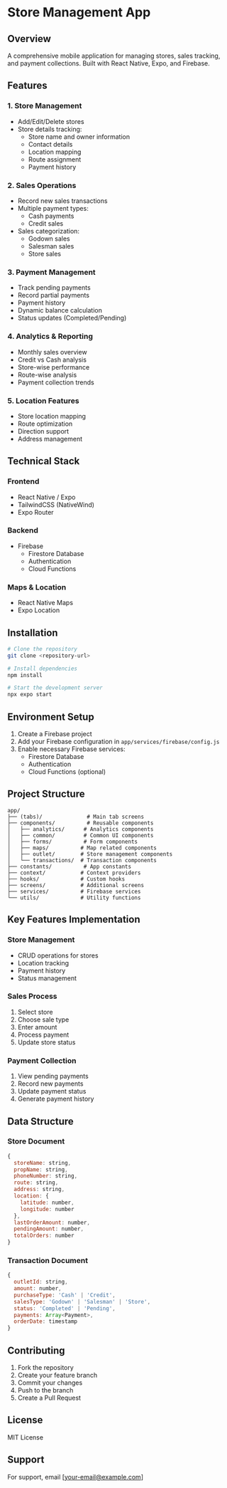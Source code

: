 # Store Management App

## Overview
A comprehensive mobile application for managing stores, sales tracking, and payment collections. Built with React Native, Expo, and Firebase.

## Features

### 1. Store Management
- Add/Edit/Delete stores
- Store details tracking:
  - Store name and owner information
  - Contact details
  - Location mapping
  - Route assignment
  - Payment history

### 2. Sales Operations
- Record new sales transactions
- Multiple payment types:
  - Cash payments
  - Credit sales
- Sales categorization:
  - Godown sales
  - Salesman sales
  - Store sales

### 3. Payment Management
- Track pending payments
- Record partial payments
- Payment history
- Dynamic balance calculation
- Status updates (Completed/Pending)

### 4. Analytics & Reporting
- Monthly sales overview
- Credit vs Cash analysis
- Store-wise performance
- Route-wise analysis
- Payment collection trends

### 5. Location Features
- Store location mapping
- Route optimization
- Direction support
- Address management

## Technical Stack

### Frontend
- React Native / Expo
- TailwindCSS (NativeWind)
- Expo Router

### Backend
- Firebase
  - Firestore Database
  - Authentication
  - Cloud Functions

### Maps & Location
- React Native Maps
- Expo Location

## Installation

```bash
# Clone the repository
git clone <repository-url>

# Install dependencies
npm install

# Start the development server
npx expo start
```

## Environment Setup

1. Create a Firebase project
2. Add your Firebase configuration in `app/services/firebase/config.js`
3. Enable necessary Firebase services:
   - Firestore Database
   - Authentication
   - Cloud Functions (optional)

## Project Structure

```
app/
├── (tabs)/              # Main tab screens
├── components/          # Reusable components
│   ├── analytics/      # Analytics components
│   ├── common/         # Common UI components
│   ├── forms/          # Form components
│   ├── maps/          # Map related components
│   ├── outlet/        # Store management components
│   └── transactions/  # Transaction components
├── constants/          # App constants
├── context/           # Context providers
├── hooks/             # Custom hooks
├── screens/           # Additional screens
├── services/          # Firebase services
└── utils/             # Utility functions
```

## Key Features Implementation

### Store Management
- CRUD operations for stores
- Location tracking
- Payment history
- Status management

### Sales Process
1. Select store
2. Choose sale type
3. Enter amount
4. Process payment
5. Update store status

### Payment Collection
1. View pending payments
2. Record new payments
3. Update payment status
4. Generate payment history

## Data Structure

### Store Document
```javascript
{
  storeName: string,
  propName: string,
  phoneNumber: string,
  route: string,
  address: string,
  location: {
    latitude: number,
    longitude: number
  },
  lastOrderAmount: number,
  pendingAmount: number,
  totalOrders: number
}
```

### Transaction Document
```javascript
{
  outletId: string,
  amount: number,
  purchaseType: 'Cash' | 'Credit',
  salesType: 'Godown' | 'Salesman' | 'Store',
  status: 'Completed' | 'Pending',
  payments: Array<Payment>,
  orderDate: timestamp
}
```

## Contributing
1. Fork the repository
2. Create your feature branch
3. Commit your changes
4. Push to the branch
5. Create a Pull Request

## License
MIT License

## Support
For support, email [your-email@example.com]




